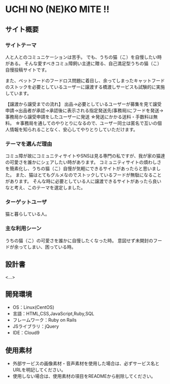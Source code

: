 # UCHI NO (NE)KO MITE !!

## サイト概要
### サイトテーマ
人と人とのコミュニケーションは苦手。
でも、うちの猫（こ）を自慢したい時がある。
そんな愛すべきコミュ障飼い主達に贈る、自己満足型うちの猫（こ）自慢投稿サイトです。

また、ペットフードのフードロス問題に着目し、余ってしまったキャットフードのストックを必要としているユーザーに譲渡する橋渡しサービスも試験的に実施しています。

【譲渡から譲受までの流れ】
出品→必要としているユーザーが募集を見て譲受申請→出品者が承認→承認後に表示される指定発送先(事務局)にフードを発送→事務局から譲受申請をしたユーザーに発送
☆発送にかかる送料・手数料は無料。
☆事務局を通してのやりとりになるので、ユーザー同士は匿名で互いの個人情報を知られることなく、安心してやりとりしていただけます。

### テーマを選んだ理由
コミュ障が故にコミュニティサイトやSNSは見る専門の私ですが、我が家の猫達の可愛さを誰かにシェアしたい時があります。
コミュニティサイトの煩わしさを簡素化し、うちの猫（こ）自慢が気軽にできるサイトがあったらと思いました。
また、猫はとてもグルメなのでストックしているフードが無駄になることがあります。
そんな時に必要としている人に譲渡できるサイトがあったら良いなと考え、このテーマを選定しました。

### ターゲットユーザ
猫と暮らしている人。

### 主な利用シーン
うちの猫（こ）の可愛さを誰かに自慢したくなった時。
意図せず未開封のフードが余ってしまい、困っている時。


## 設計書
<...>

## 開発環境
- OS：Linux(CentOS)
- 言語：HTML,CSS,JavaScript,Ruby,SQL
- フレームワーク：Ruby on Rails
- JSライブラリ：jQuery
- IDE：Cloud9

## 使用素材
- 外部サービスの画像素材・音声素材を使用した場合は、必ずサービス名とURLを明記してください。
- 使用しない場合は、使用素材の項目をREADMEから削除してください。